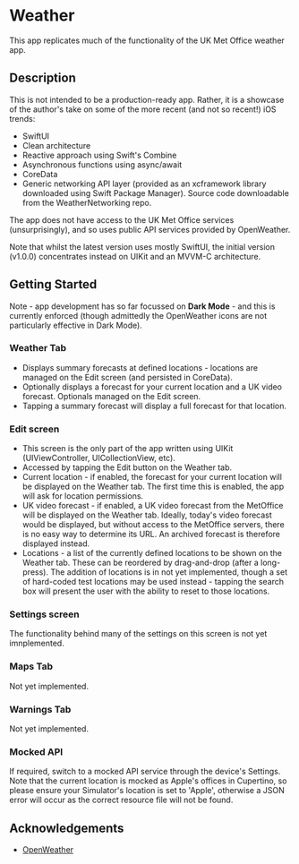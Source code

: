# Weather

This app replicates much of the functionality of the UK Met Office weather app.

## Description

This is not intended to be a production-ready app. Rather, it is a showcase of the author's take on some of the more recent (and not so recent!) iOS trends:
 
* SwiftUI
* Clean architecture
* Reactive approach using Swift's Combine
* Asynchronous functions using async/await
* CoreData
* Generic networking API layer (provided as an xcframework library downloaded using Swift Package Manager). Source code downloadable from the WeatherNetworking repo. 

The app does not have access to the UK Met Office services (unsurprisingly), and so uses public API services provided by OpenWeather. 

Note that whilst the latest version uses mostly SwiftUI, the initial version (v1.0.0) concentrates instead on UIKit and an MVVM-C architecture.

## Getting Started

Note - app development has so far focussed on **Dark Mode** - and this is currently enforced (though admittedly the OpenWeather icons are not particularly effective in Dark Mode).

### Weather Tab

* Displays summary forecasts at defined locations - locations are managed on the Edit screen (and persisted in CoreData).
* Optionally displays a forecast for your current location and a UK video forecast. Optionals managed on the Edit screen.
* Tapping a summary forecast will display a full forecast for that location.

### Edit screen

* This screen is the only part of the app written using UIKit (UIViewController, UICollectionView, etc).
* Accessed by tapping the Edit button on the Weather tab.
* Current location - if enabled, the forecast for your current location will be displayed on the Weather tab. The first time this is enabled, the app will ask for location permissions.
* UK video forecast - if enabled, a UK video forecast from the MetOffice will be displayed on the Weather tab. Ideally, today's video forecast would be displayed, but without access to the MetOffice servers, there is no easy way to determine its URL. An archived forecast is therefore displayed instead.
* Locations - a list of the currently defined locations to be shown on the Weather tab. These can be reordered by drag-and-drop (after a long-press). The addition of locations is in not yet implemented, though a set of hard-coded test locations may be used instead - tapping the search box will present the user with the ability to reset to those locations.

### Settings screen

The functionality behind many of the settings on this screen is not yet imnplemented.

### Maps Tab

Not yet implemented.

### Warnings Tab

Not yet implemented.

### Mocked API

If required, switch to a mocked API service through the device's Settings. Note that the current location is mocked as Apple's offices in Cupertino, so please ensure your Simulator's location is set to 'Apple', otherwise a JSON error will occur as the correct resource file will not be found.

## Acknowledgements

* [OpenWeather](https://openweathermap.org)
